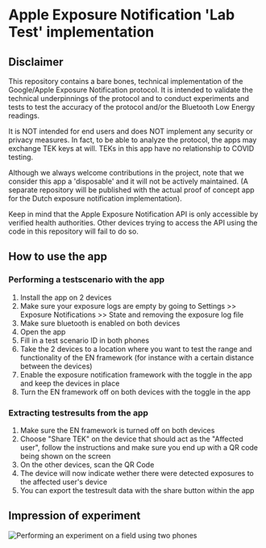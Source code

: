 # Apple Exposure Notification 'Lab Test' implementation

## Disclaimer
This repository contains a bare bones, technical implementation of the Google/Apple Exposure Notification protocol. It is intended to validate the technical underpinnings of the protocol and to conduct experiments and tests to test the accuracy of the protocol and/or the Bluetooth Low Energy readings.

It is NOT intended for end users and does NOT implement any security or privacy measures. In fact, to be able to analyze the protocol, the apps may exchange TEK keys at will. TEKs in this app have no relationship to COVID testing.

Although we always welcome contributions in the project, note that we consider this app a 'disposable' and it will not be actively maintained. (A separate repository will be published with the actual proof of concept app for the Dutch exposure notification implementation).

Keep in mind that the Apple Exposure Notification API is only accessible by verified health
authorities. Other devices trying to access the API using the code in this repository will fail
to do so.

## How to use the app

### Performing a testscenario with the app
1. Install the app on 2 devices
2. Make sure your exposure logs are empty by going to Settings >> Exposure Notifications >> State  and removing the exposure log file
3. Make sure bluetooth is enabled on both devices
4. Open the app
5. Fill in a test scenario ID in both phones
6. Take the 2 devices to a location where you want to test the range and functionality of the EN framework (for instance with a certain distance between the devices)
7. Enable the exposure notification framework with the toggle in the app and keep the devices in place
9. Turn the EN framework off on both devices with the toggle in the app

### Extracting testresults from the app
1. Make sure the EN framework is turned off on both devices
2. Choose "Share TEK" on the device that should act as the "Affected user", follow the instructions and make sure you end up with a QR code being shown on the screen
3. On the other devices, scan the QR Code
4. The device will now indicate wether there were detected exposures to the affected user's device
5. You can export the testresult data with the share button within the app



## Impression of experiment
![Performing an experiment on a field using two phones](lab-test.jpg)
